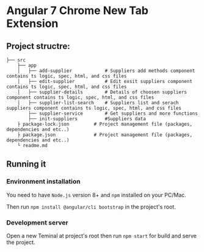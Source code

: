# Angular 7 Chrome New Tab Extension 
    

## Project structre:
    
    ├── src
        ├── app                    
        │   ├── add-supplier            # Suppliers add methods component contains ts logic, spec, html, and css files 
        │   ├── edit-supplier           # Edit exsit suppliers component contains ts logic, spec, html, and css files 
        │   ├── supplier-details        # Details of choosen suppliers component contains ts logic, spec, html, and css files 
        │   ├── supplier-list-search    # Suppliers list and serach suppliers component contains ts logic, spec, html, and css files 
            ├── supplier-service        # Get suppliers and more functions     
            ├── init-suppliers          #Suppliers data       
	    ├ package-lock.json         # Project management file (packages, dependencies and etc..)
	    ├ package.json              # Project management file (packages, dependencies and etc..)
	    └ readme.md
        


## Running it

### Environment installation
You need to have `Node.js` version 8+ and `npm` installed on your PC/Mac.

Then run `npm install @angular/cli bootstrap` in the project's root.

### Development server
Open a new Teminal at project's root then run `npm start` for build and serve the project.



